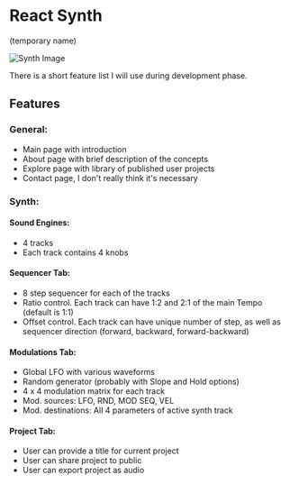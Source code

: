 # React Synth

(temporary name)

![Synth Image](https://github.com/vybukhivka/react-synth/blob/main/public/initial-design.png?raw=true)

There is a short feature list I will use during development phase.

## Features

### General:

- Main page with introduction
- About page with brief description of the concepts
- Explore page with library of published user projects
- Contact page, I don't really think it's necessary

### Synth:

#### Sound Engines:

- 4 tracks
- Each track contains 4 knobs

#### Sequencer Tab:

- 8 step sequencer for each of the tracks
- Ratio control. Each track can have 1:2 and 2:1 of the main Tempo (default is 1:1)
- Offset control. Each track can have unique number of step, as well as sequencer direction (forward, backward, forward-backward)

#### Modulations Tab:

- Global LFO with various waveforms
- Random generator (probably with Slope and Hold options)
- 4 x 4 modulation matrix for each track
- Mod. sources: LFO, RND, MOD SEQ, VEL
- Mod. destinations: All 4 parameters of active synth track

#### Project Tab:

- User can provide a title for current project
- User can share project to public
- User can export project as audio
